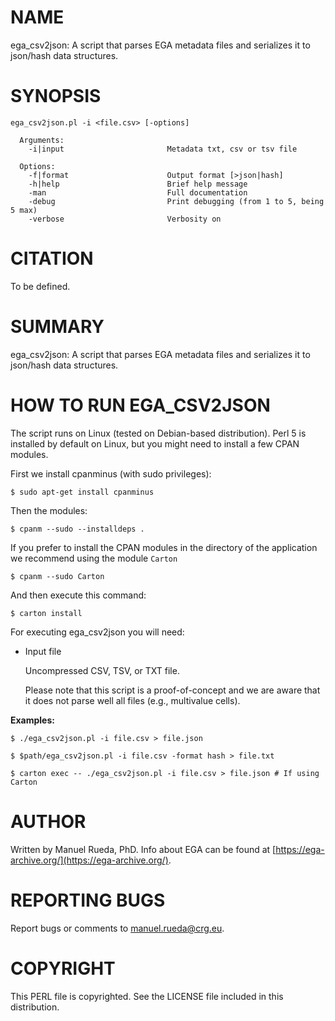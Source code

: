 # NAME

ega\_csv2json: A script that parses EGA metadata files and serializes it to json/hash data structures.

# SYNOPSIS

    ega_csv2json.pl -i <file.csv> [-options]

      Arguments:                       
        -i|input                       Metadata txt, csv or tsv file

      Options:
        -f|format                      Output format [>json|hash]
        -h|help                        Brief help message
        -man                           Full documentation
        -debug                         Print debugging (from 1 to 5, being 5 max)
        -verbose                       Verbosity on

# CITATION

To be defined.

# SUMMARY

ega\_csv2json: A script that parses EGA metadata files and serializes it to json/hash data structures.

# HOW TO RUN EGA\_CSV2JSON

The script runs on Linux (tested on Debian-based distribution). Perl 5 is installed by default on Linux, 
but you might need to install a few CPAN modules.

First we install cpanminus (with sudo privileges):

    $ sudo apt-get install cpanminus

Then the modules:

    $ cpanm --sudo --installdeps .

If you prefer to install the CPAN modules in the directory of the application we recommend using the module `Carton`

    $ cpanm --sudo Carton

And then execute this command:

    $ carton install

For executing ega\_csv2json you will need:

- Input file

    Uncompressed CSV, TSV, or TXT file.

    Please note that this script is a proof-of-concept and we are aware that it does not parse well all files (e.g., multivalue cells).

**Examples:**

    $ ./ega_csv2json.pl -i file.csv > file.json

    $ $path/ega_csv2json.pl -i file.csv -format hash > file.txt

    $ carton exec -- ./ega_csv2json.pl -i file.csv > file.json # If using Carton

# AUTHOR 

Written by Manuel Rueda, PhD. Info about EGA can be found at [https://ega-archive.org/](https://ega-archive.org/).

# REPORTING BUGS

Report bugs or comments to <manuel.rueda@crg.eu>.

# COPYRIGHT

This PERL file is copyrighted. See the LICENSE file included in this distribution.
